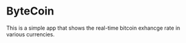 # ByteCoin

This is a simple app that shows the real-time bitcoin exhancge rate in various currencies.


